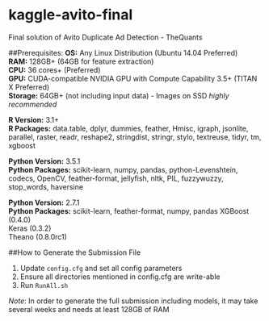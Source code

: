 # kaggle-avito-final
Final solution of Avito Duplicate Ad Detection - TheQuants

##Prerequisites:
**OS:** Any Linux Distribution (Ubuntu 14.04 Preferred)  
**RAM:** 128GB+ (64GB for feature extraction)  
**CPU:** 36 cores+ (Preferred)  
**GPU:** CUDA-compatible NVIDIA GPU with Compute Capability 3.5+ (TITAN X Preferred)  
**Storage:** 64GB+ (not including input data) - Images on SSD _highly recommended_

**R Version:** 3.1+  
**R Packages:** data.table, dplyr, dummies, feather, Hmisc, igraph, jsonlite, parallel, raster, readr, reshape2, stringdist, stringr, stylo, textreuse, tidyr, tm, xgboost

**Python Version:** 3.5.1  
**Python Packages:** scikit-learn, numpy, pandas, python-Levenshtein, codecs, OpenCV, feather-format, jellyfish, nltk, PIL, fuzzywuzzy, stop_words, haversine

**Python Version:** 2.7.1  
**Python Packages:**  scikit-learn, feather-format, numpy, pandas
XGBoost (0.4.0)  
Keras (0.3.2)  
Theano (0.8.0rc1)  

##How to Generate the Submission File  
1) Update `config.cfg` and set all config parameters  
2) Ensure all directories mentioned in config.cfg are write-able  
3) Run `RunAll.sh`  

_Note_: In order to generate the full submission including models, it may take several weeks and needs at least 128GB of RAM
